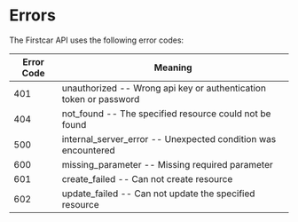 # Errors

The Firstcar API uses the following error codes:

Error Code | Meaning
---------- | -------
401 | unauthorized -- Wrong api key or authentication token or password
404 | not_found -- The specified resource could not be found
500 | internal_server_error -- Unexpected condition was encountered
600 | missing_parameter -- Missing required parameter
601 | create_failed -- Can not create resource
602 | update_failed -- Can not update the specified resource
